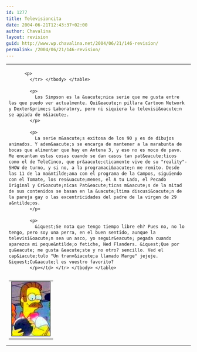 ```yaml
---
id: 1277
title: Televisioncita
date: 2004-06-21T12:43:37+02:00
author: Chavalina
layout: revision
guid: http://www.wp.chavalina.net/2004/06/21/146-revision/
permalink: /2004/06/21/146-revision/
---
```

<table width="100%" border="0" cellpadding="0" cellspacing="0">
  <tr>
    <td>
      <table border="0" cellspacing="5" cellpadding="10" width="1" align="left">
        <tr>
          <td>
            <img src="/imagenes/fotos/ned.jpg" alt="ned flanders" width="105" height="147" border="1" />
          </td>
          
          <p>
            </tr> </tbody> </table> 
            
            <p>
              Los Simpson es la &uacute;nica serie que me gusta entre las que puedo ver actualmente. Qui&eacute;n pillara Cartoon Network y Dexter&prime;s Laboratory, pero ni siquiera la televisi&oacute;n se apiada de m&iacute;.
            </p>
            
            <p>
              La serie m&aacute;s exitosa de los 90 y es de dibujos animados. Y adem&aacute;s se encarga de mantener a la marabunta de bocas que alimentar que hay en Antena 3, y eso no es moco de pavo. Me encantan estas cosas cuando se dan casos tan pat&eacute;ticos como el de TeleCinco, que pr&aacute;cticamente vive de su "reality"-SHOW de turno, y si no, a la programaci&oacute;n me remito. Desde las 11 de la ma&ntilde;ana con el programa de la Campos, siguiendo con el Tomate, los res&uacute;menes, el A tu Lado, el Pecado Original y Cr&oacute;nicas Pat&eacute;ticas m&aacute;s de la mitad de sus contenidos se basan en la &uacute;ltima discusi&oacute;n de la pareja gay o las excentricidades del padre de la virgen de 29 a&ntilde;os.
            </p>
            
            <p>
              &iquest;Se nota que tengo tiempo libre eh? Pues no, no lo tengo, pero soy una perra, en el buen sentido, aunque la televisi&oacute;n sea un asco, yo seguir&eacute; pegada cuando aparezca mi peque&ntilde;o fetiche, Ned Flanders. &iquest;Que por qu&eacute; me gusta &eacute;ste y no otro? sencillo. Ved el cap&iacute;tulo "Un tranv&iacute;a llamado Marge" jejeje. &iquest;Cu&aacute;l es vuestro favorito?
            </p></td> </tr> </tbody> </table>